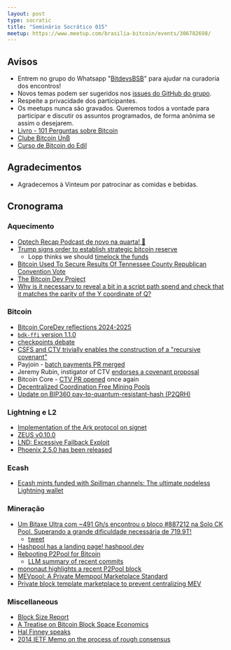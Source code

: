 ```yaml
---
layout: post
type: socratic
title: "Seminário Socrático 015"
meetup: https://www.meetup.com/brasilia-bitcoin/events/306782698/
---
```


## Avisos

* Entrem no grupo do Whatsapp "[BitdevsBSB](https://chat.whatsapp.com/KxuGyYu4TZy94KcA1yXCzi)" para ajudar na curadoria dos encontros!
* Novos temas podem ser sugeridos nos [issues do GitHub do grupo](https://github.com/BitDevsBSB/BitDevsBSB/issues).
* Respeite a privacidade dos participantes.
* Os meetups nunca são gravados. Queremos todos a vontade para participar e discutir os assuntos programados, de forma anônima se assim o desejarem.
* [Livro - 101 Perguntas sobre Bitcoin](https://bitcoin101.site)
* [Clube Bitcoin UnB](https://x.com/ClubeBitcoinUnB)
* [Curso de Bitcoin do Edil](https://www.youtube.com/watch?v=gCgdCgyHFqw&list=PLfdR3_dt2rbexb-ohbaLLzAuNAp7Ypt8u)

## Agradecimentos

* Agradecemos à Vinteum por patrocinar as comidas e bebidas.

## Cronograma

### Aquecimento

* [Optech Recap Podcast de novo na quarta! 🙂](https://x.com/Vinteum_org/status/1896599290765815843)
* [Trump signs order to establish strategic bitcoin reserve](https://www.reuters.com/technology/trump-signs-order-establish-strategic-bitcoin-reserve-white-house-crypto-czar-2025-03-07/)
    * Lopp thinks we should [timelock the funds](https://x.com/lopp/status/1897992849330704606)
* [Bitcoin Used To Secure Results Of Tennessee County Republican Convention Vote](https://bitcoinmagazine.com/news/bitcoin-blockchain-used-to-secure-results-of-tennessee-countys-republican-convention-vote)
* [The Bitcoin Dev Project](https://bitcoindevs.xyz/)
* [Why is it necessary to reveal a bit in a script path spend and check that it matches the parity of the Y coordinate of Q?](https://bitcoin.stackexchange.com/questions/125502/why-is-it-necessary-to-reveal-a-bit-in-a-script-path-spend-and-check-that-it-mat)


### Bitcoin

* [Bitcoin CoreDev reflections 2024-2025](https://adamjonas.com/bitcoin/coredev/retro/coredev-2024-retro/)
* [`bdk-ffi` version 1.1.0](https://x.com/bitcoindevkit/status/1900205139555721414) 
* [checkpoints debate](https://x.com/jamesob/status/1900523180181074269)
* [CSFS and CTV trivially enables the construction of a "recursive covenant"](https://groups.google.com/g/bitcoindev/c/Tu7mr419jWQ?pli=1)
* Payjoin - [batch payments PR merged](https://github.com/payjoin/rust-payjoin/pull/434)
* Jeremy Rubin, instigator of CTV [endorses a covenant proposal](https://x.com/JeremyRubin/status/1895676912401252588)
* Bitcoin Core - [CTV PR opened](https://github.com/bitcoin/bitcoin/pull/31989) once again
* [Decentralized Coordination Free Mining Pools](https://rubin.io/bitcoin/2021/12/12/advent-15/)
* [Update on BIP360 pay-to-quantum-resistant-hash (P2QRH)](https://mailing-list.bitcoindevs.xyz/bitcoindev/8797807d-e017-44e2-b419-803291779007n@googlegroups.com/)


### Lightning e L2

* [Implementation of the Ark protocol on signet](https://x.com/2ndbtc/status/1902400806659514562)
* [ZEUS v0.10.0](https://x.com/zeusln/status/1900169282996035987)
* [LND: Excessive Failback Exploit](https://morehouse.github.io/lightning/lnd-excessive-failback-exploit/)
* [Phoenix 2.5.0 has been released](https://x.com/PhoenixWallet/status/1896978681626862038)


### Ecash

* [Ecash mints funded with Spillman channels: The ultimate nodeless Lightning wallet](https://gist.github.com/lukechilds/307341239beac72c9d8cfe3198f9bfff)


### Mineração

* [Um Bitaxe Ultra com ~491 Gh/s encontrou o bloco #887212 na Solo CK Pool. Superando a grande dificuldade necessária de 719.9T!](https://mempool.space/block/000000000000000000006414aea39be567cf1d5ff6cbf2d77254fe7c714b0d81)
    * [tweet](https://x.com/bitdov/status/1899383543731536312)
* [Hashpool has a landing page! hashpool.dev](https://hashpool.dev)
* [Rebooting P2Pool for Bitcoin](https://blog.opdup.com/2025/02/04/rebooting-p2pool-for-bitcoin.html)
    * [LLM summary of recent commits](https://njump.me/nevent1qvzqqqqqqypzqv7ga9sav29yjnxmx7uh20gvd50wwcfv6qs2gykfmaln3fmx73t7qythwumn8ghj7ct5d3shxtnwdaehgu3wd3skuep0qyt8wumn8ghj7etyv4hzumn0wd68ytnvv9hxgtcqyzjk8xnh7hka9jwwa4qntxtjhjryca6xh8nldj8s7cgpryd7rzggs5gdlg9)
* [mononaut highlights a recent P2Pool block](https://x.com/mononautical/status/1897893882693918883)
* [MEVpool: A Private Mempool Marketplace Standard](https://github.com/mevpool/mevpool/blob/main/mevpool-marketplace.md)
* [Private block template marketplace to prevent centralizing MEV](https://delvingbitcoin.org/t/best-worst-case-mevil-response/1465)


### Miscellaneous
* [Block Size Report](https://research.mempool.space/block-size-report/)
* [A Treatise on Bitcoin Block Space Economics](https://blog.lopp.net/treatise-bitcoin-block-space-economics/)
* [Hal Finney speaks](https://njump.me/nevent1qqsf0a3jdehefr36ks70rsz04c75lfu5kdxwn49h8zm2hs8rqtrt58spzemhxue69uhkummnw3ezuum5v94k27fwdejhgq3q3fce6s3x325jta439097ddj97mkg9mlxf6kfrkhexh7uenclpljs0hedgz)
* [2014 IETF Memo on the process of rough consensus](https://datatracker.ietf.org/doc/html/rfc7282)










